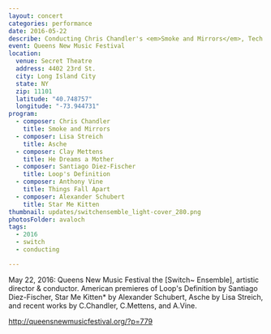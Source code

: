 ```yaml
---
layout: concert
categories: performance
date: 2016-05-22
describe: Conducting Chris Chandler's <em>Smoke and Mirrors</em>, Tech for Diez-Fischer's <em>Loop's Definition</em> and Alexander Schubert's <em>Star Me Kitten</em>, Switch~ Ensemble.
event: Queens New Music Festival
location:
  venue: Secret Theatre
  address: 4402 23rd St.
  city: Long Island City
  state: NY
  zip: 11101
  latitude: "40.748757"
  longitude: "-73.944731"
program:
  - composer: Chris Chandler
    title: Smoke and Mirrors
  - composer: Lisa Streich
    title: Asche
  - composer: Clay Mettens
    title: He Dreams a Mother
  - composer: Santiago Diez-Fischer
    title: Loop's Definition
  - composer: Anthony Vine
    title: Things Fall Apart
  - composer: Alexander Schubert
    title: Star Me Kitten
thumbnail: updates/switchensemble_light-cover_280.png
photosFolder: avaloch
tags:
  - 2016
  - switch
  - conducting

---
```


May 22, 2016: Queens New Music Festival the [Switch~ Ensemble], artistic director & conductor. American premieres of Loop's Definition by Santiago Diez-Fischer, Star Me Kitten* by Alexander Schubert, Asche by Lisa Streich, and recent works by C.Chandler, C.Mettens, and A.Vine.

http://queensnewmusicfestival.org/?p=779
